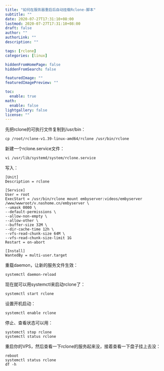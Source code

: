 ```yaml
---
title: "如何在服务器重启后自动挂载Rclone-脚本"
subtitle: ""
date: 2020-07-27T17:31:10+08:00
lastmod: 2020-07-27T17:31:10+08:00
draft: false
author: ""
authorLink: ""
description: ""

tags: [rclone]
categories: [linux]

hiddenFromHomePage: false
hiddenFromSearch: false

featuredImage: ""
featuredImagePreview: ""

toc:
  enable: true
math:
  enable: false
lightgallery: false
license: ""
---
```


<!--more-->

先把rclone的可执行文件复制到/usr/bin：

```
cp /root/rclone-v1.39-linux-amd64/rclone /usr/bin/rclone
```

新建一个rclone.service文件：

```
vi /usr/lib/systemd/system/rclone.service
```

写入：

```
[Unit]
Description = rclone

[Service]
User = root
ExecStart = /usr/bin/rclone mount embyserver:videos/embyserver /www/wwwroot/v.nashome.cn/embyserver \
--umask 0000 \
--default-permissions \
--allow-non-empty \
--allow-other \
--buffer-size 32M \
--dir-cache-time 12h \
--vfs-read-chunk-size 64M \
--vfs-read-chunk-size-limit 1G
Restart = on-abort

[Install]
WantedBy = multi-user.target
```

重载daemon，让新的服务文件生效：

```
systemctl daemon-reload
```

现在就可以用systemctl来启动rclone了：

```
systemctl start rclone
```

设置开机启动：

```
systemctl enable rclone
```

停止、查看状态可以用：

```
systemctl stop rclone
systemctl status rclone
```

重启你的VPS，然后查看一下rclone的服务起来没，接着查看一下盘子挂上去没：

```
reboot
systemctl status rclone
df -h
```
